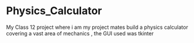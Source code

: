 # Physics_Calculator
My Class 12 project where i am my project mates build a physics calculator covering a vast area of mechanics , the GUI used was tkinter
